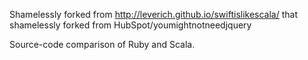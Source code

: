 Shamelessly forked from http://leverich.github.io/swiftislikescala/ that shamelessly forked from HubSpot/youmightnotneedjquery

Source-code comparison of Ruby and Scala.
